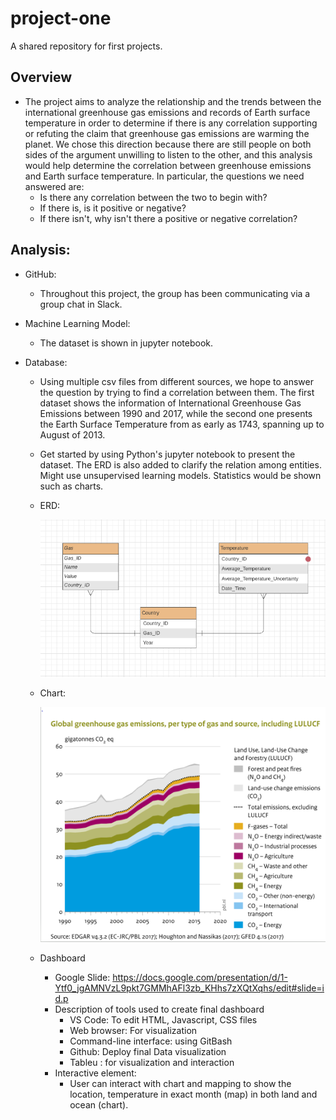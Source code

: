 # project-one
A shared repository for first projects.

## Overview

- The project aims to analyze the relationship and the trends between the international greenhouse gas emissions and records of Earth surface temperature in order to determine if there is any correlation supporting or refuting the claim that greenhouse gas emissions are warming the planet. We chose this direction because there are still people on both sides of the argument unwilling to listen to the other, and this analysis would help determine the correlation between greenhouse emissions and Earth surface temperature. In particular, the questions we need answered are:
  - Is there any correlation between the two to begin with?
  - If there is, is it positive or negative?
  - If there isn't, why isn't there a positive or negative correlation?

## Analysis:

- GitHub:
  - Throughout this project, the group has been communicating via a group chat in Slack.

- Machine Learning Model:
  - The dataset is shown in jupyter notebook.
  
- Database:
  - Using multiple csv files from different sources, we hope to answer the question by trying to find a correlation between them. The first dataset shows the information of International Greenhouse Gas Emissions between 1990 and 2017, while the second one presents the Earth Surface Temperature from as early as 1743, spanning up to August of 2013.

  - Get started by using Python's jupyter notebook to present the dataset. The ERD is also added to clarify the relation among entities. Might use unsupervised learning models. Statistics would be shown such as charts.
 
  - ERD: 
   
     ![Optional Text](Resources/ERD.png)
 
  - Chart: 
  
     ![Optional Text](Resources/Chart.png)
     
  - Dashboard
    
    - Google Slide: https://docs.google.com/presentation/d/1-Ytf0_jgAMNVzL9pkt7GMMhAFl3zb_KHhs7zXQtXqhs/edit#slide=id.p
    - Description of tools used to create final dashboard
       - VS Code: To edit HTML, Javascript, CSS files
       - Web browser: For visualization
       - Command-line interface: using GitBash
       - Github: Deploy final Data visualization
       - Tableu : for visualization and interaction
    - Interactive element:
       - User can interact with chart and mapping to show the location, temperature in exact month (map) in both land and ocean (chart). 
